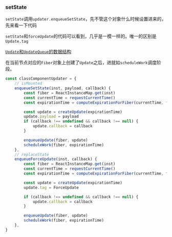 ### setState

`setState`调用`updater.enqueueSetState`，先不管这个对象什么时候设置进来的，先来看一下代码

`setState`和`forceUpdate`的代码可以看到，几乎是一模一样的。唯一的区别是`Update.tag`

[`Update`和`UpdateQueue`的数据结构](/ILoveDevelop/react/basic/reactFiber.md)

在当前节点对应的`Fiber`对象上创建了`Update`之后，进就如`scheduleWork`调度阶段。

```javascript
const classComponentUpdater = {
    // isMounted
    enqueueSetState(inst, payload, callback) {
        const fiber = ReactInstanceMap.get(inst)
        const currentTime = requestCurrentTime()
        const expirationTime = computeExpirationForFiber(currentTime, fiber)

        const update = createUpdate(expirationTime)
        update.payload = payload
        if (callback !== undefined && callback !== null) {
            update.callback = callback
        }

        enqueueUpdate(fiber, update)
        scheduleWork(fiber, expirationTime)
    },
    // replaceState
    enqueueForceUpdate(inst, callback) {
        const fiber = ReactInstanceMap.get(inst)
        const currentTime = requestCurrentTime()
        const expirationTime = computeExpirationForFiber(currentTime, fiber)

        const update = createUpdate(expirationTime)
        update.tag = ForceUpdate

        if (callback !== undefined && callback !== null) {
            update.callback = callback
        }

        enqueueUpdate(fiber, update)
        scheduleWork(fiber, expirationTime)
    },
}
```